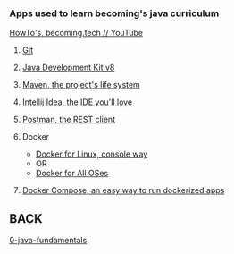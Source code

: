 ### Apps used to learn becoming's java curriculum

[HowTo's, becoming.tech // YouTube](https://www.youtube.com/playlist?list=PLPkoWZmDIKwAzpACaUFDWGqTKKXVwpVBN)

1. [Git](https://git-scm.com/)

1. [Java Development Kit v8](https://www.oracle.com/technetwork/java/javase/downloads/jdk8-downloads-2133151.html)

1. [Maven, the project's life system](https://maven.apache.org/download.cgi)

1. [Intellij Idea, the IDE you'll love](https://www.jetbrains.com/idea/download)

1. [Postman, the REST client](https://www.getpostman.com/downloads/)

1. Docker

    - [Docker for Linux, console way](https://docs.docker.com/install/linux/docker-ce/ubuntu/)
    - OR
    - [Docker for All OSes](https://hub.docker.com/search/?type=edition&offering=community)

1. [Docker Compose, an easy way to run dockerized apps](https://docs.docker.com/compose/)

## BACK

[0-java-fundamentals](README.md)
